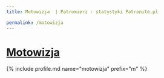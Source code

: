 ```yaml
---
title: Motowizja  | Patromierz - statystyki Patronite.pl

permalink: /motowizja
---
```


# [Motowizja ](https://patronite.pl/motowizja)

{% include profile.md name="motowizja" prefix="m" %}
